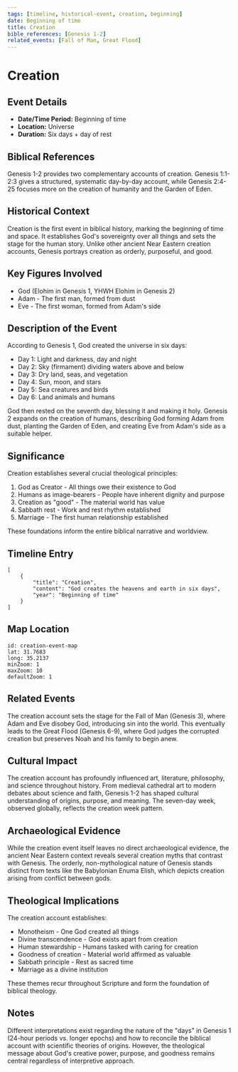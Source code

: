 ```yaml
---
tags: [timeline, historical-event, creation, beginning]
date: Beginning of time
title: Creation
bible_references: [Genesis 1-2]
related_events: [Fall of Man, Great Flood]
---
```


# Creation

## Event Details
- **Date/Time Period:** Beginning of time
- **Location:** Universe
- **Duration:** Six days + day of rest

## Biblical References
Genesis 1-2 provides two complementary accounts of creation. Genesis 1:1-2:3 gives a structured, systematic day-by-day account, while Genesis 2:4-25 focuses more on the creation of humanity and the Garden of Eden.

## Historical Context
Creation is the first event in biblical history, marking the beginning of time and space. It establishes God's sovereignty over all things and sets the stage for the human story. Unlike other ancient Near Eastern creation accounts, Genesis portrays creation as orderly, purposeful, and good.

## Key Figures Involved
- God (Elohim in Genesis 1, YHWH Elohim in Genesis 2)
- Adam - The first man, formed from dust
- Eve - The first woman, formed from Adam's side

## Description of the Event
According to Genesis 1, God created the universe in six days:
- Day 1: Light and darkness, day and night
- Day 2: Sky (firmament) dividing waters above and below
- Day 3: Dry land, seas, and vegetation
- Day 4: Sun, moon, and stars
- Day 5: Sea creatures and birds
- Day 6: Land animals and humans

God then rested on the seventh day, blessing it and making it holy. Genesis 2 expands on the creation of humans, describing God forming Adam from dust, planting the Garden of Eden, and creating Eve from Adam's side as a suitable helper.

## Significance
Creation establishes several crucial theological principles:
1. God as Creator - All things owe their existence to God
2. Humans as image-bearers - People have inherent dignity and purpose
3. Creation as "good" - The material world has value
4. Sabbath rest - Work and rest rhythm established
5. Marriage - The first human relationship established

These foundations inform the entire biblical narrative and worldview.

## Timeline Entry
```timeline
[
    {
        "title": "Creation",
        "content": "God creates the heavens and earth in six days",
        "year": "Beginning of time"
    }
]
```

## Map Location
```leaflet
id: creation-event-map
lat: 31.7683
long: 35.2137
minZoom: 1
maxZoom: 10
defaultZoom: 1
```

## Related Events
The creation account sets the stage for the Fall of Man (Genesis 3), where Adam and Eve disobey God, introducing sin into the world. This eventually leads to the Great Flood (Genesis 6-9), where God judges the corrupted creation but preserves Noah and his family to begin anew.

## Cultural Impact
The creation account has profoundly influenced art, literature, philosophy, and science throughout history. From medieval cathedral art to modern debates about science and faith, Genesis 1-2 has shaped cultural understanding of origins, purpose, and meaning. The seven-day week, observed globally, reflects the creation week pattern.

## Archaeological Evidence
While the creation event itself leaves no direct archaeological evidence, the ancient Near Eastern context reveals several creation myths that contrast with Genesis. The orderly, non-mythological nature of Genesis stands distinct from texts like the Babylonian Enuma Elish, which depicts creation arising from conflict between gods.

## Theological Implications
The creation account establishes:
- Monotheism - One God created all things
- Divine transcendence - God exists apart from creation
- Human stewardship - Humans tasked with caring for creation
- Goodness of creation - Material world affirmed as valuable
- Sabbath principle - Rest as sacred time
- Marriage as a divine institution

These themes recur throughout Scripture and form the foundation of biblical theology.

## Notes
Different interpretations exist regarding the nature of the "days" in Genesis 1 (24-hour periods vs. longer epochs) and how to reconcile the biblical account with scientific theories of origins. However, the theological message about God's creative power, purpose, and goodness remains central regardless of interpretive approach. 